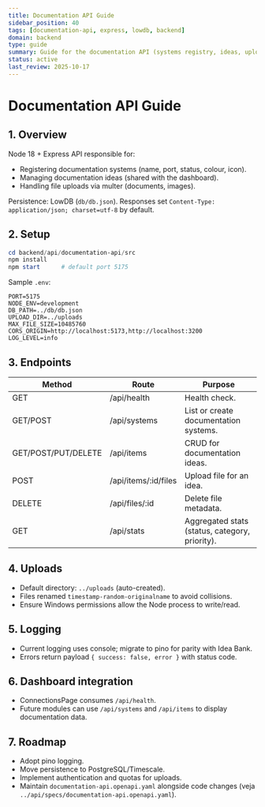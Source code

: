 ```yaml
---
title: Documentation API Guide
sidebar_position: 40
tags: [documentation-api, express, lowdb, backend]
domain: backend
type: guide
summary: Guide for the documentation API (systems registry, ideas, uploads)
status: active
last_review: 2025-10-17
---
```


# Documentation API Guide

## 1. Overview

Node 18 + Express API responsible for:
- Registering documentation systems (name, port, status, colour, icon).
- Managing documentation ideas (shared with the dashboard).
- Handling file uploads via multer (documents, images).

Persistence: LowDB (`db/db.json`). Responses set `Content-Type: application/json; charset=utf-8` by default.

## 2. Setup

```powershell
cd backend/api/documentation-api/src
npm install
npm start      # default port 5175
```

Sample `.env`:
```
PORT=5175
NODE_ENV=development
DB_PATH=../db/db.json
UPLOAD_DIR=../uploads
MAX_FILE_SIZE=10485760
CORS_ORIGIN=http://localhost:5173,http://localhost:3200
LOG_LEVEL=info
```

## 3. Endpoints

| Method | Route | Purpose |
|--------|-------|---------|
| GET | /api/health | Health check. |
| GET/POST | /api/systems | List or create documentation systems. |
| GET/POST/PUT/DELETE | /api/items | CRUD for documentation ideas. |
| POST | /api/items/:id/files | Upload file for an idea. |
| DELETE | /api/files/:id | Delete file metadata. |
| GET | /api/stats | Aggregated stats (status, category, priority). |

## 4. Uploads

- Default directory: `../uploads` (auto-created).
- Files renamed `timestamp-random-originalname` to avoid collisions.
- Ensure Windows permissions allow the Node process to write/read.

## 5. Logging

- Current logging uses console; migrate to pino for parity with Idea Bank.
- Errors return payload `{ success: false, error }` with status code.

## 6. Dashboard integration

- ConnectionsPage consumes `/api/health`.
- Future modules can use `/api/systems` and `/api/items` to display documentation data.

## 7. Roadmap

- Adopt pino logging.
- Move persistence to PostgreSQL/Timescale.
- Implement authentication and quotas for uploads.
- Maintain `documentation-api.openapi.yaml` alongside code changes (veja `../api/specs/documentation-api.openapi.yaml`).
